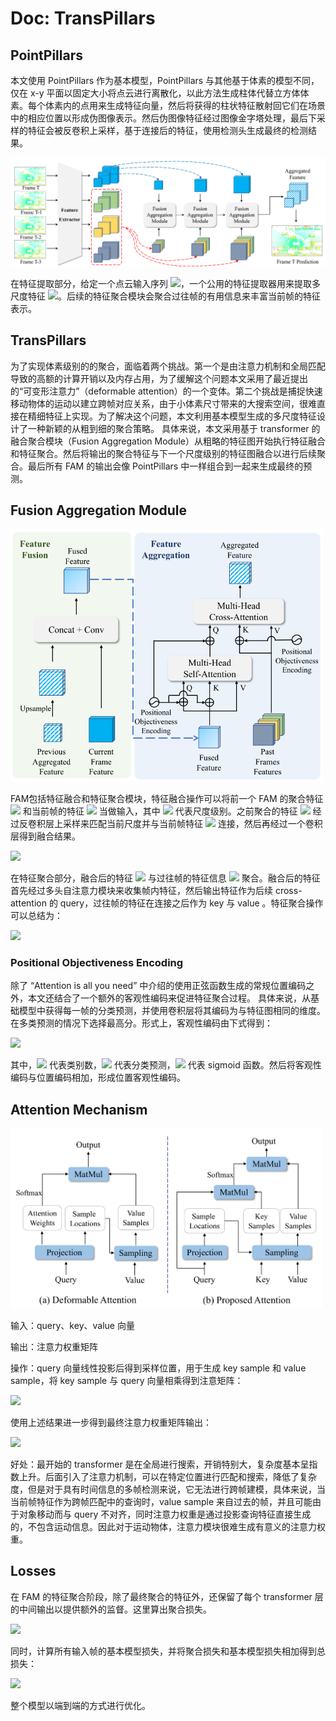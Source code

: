 # Doc: TransPillars

## PointPillars

本文使用 PointPillars 作为基本模型，PointPillars 与其他基于体素的模型不同，仅在 x-y 平面以固定大小将点云进行离散化，以此方法生成柱体代替立方体体素。每个体素内的点用来生成特征向量，然后将获得的柱状特征散射回它们在场景中的相应位置以形成伪图像表示。然后伪图像特征经过图像金字塔处理，最后下采样的特征会被反卷积上采样，基于连接后的特征，使用检测头生成最终的检测结果。


<img src="figs/transpillars.png" alt="" width="800px"/>

在特征提取部分，给定一个点云输入序列 ![](https://latex.codecogs.com/svg.image?%5C%7BI_%7BT-n%7D%5C%7D%5E%7BN-1%7D_%7Bn=0%7D)，一个公用的特征提取器用来提取多尺度特征 ![](https://latex.codecogs.com/svg.image?%5C%7B%5Cmathbf%7BF%7D_%7BT-n%7D%5C%7D%5E%7BN-1%7D_%7Bn=0%7D)。后续的特征聚合模块会聚合过往帧的有用信息来丰富当前帧的特征表示。

## TransPillars

为了实现体素级别的的聚合，面临着两个挑战。第一个是由注意力机制和全局匹配导致的高额的计算开销以及内存占用，为了缓解这个问题本文采用了最近提出的“可变形注意力”（deformable attention）的一个变体。第二个挑战是捕捉快速移动物体的运动以建立跨帧对应关系，由于小体素尺寸带来的大搜索空间，很难直接在精细特征上实现。为了解决这个问题，本文利用基本模型生成的多尺度特征设计了一种新颖的从粗到细的聚合策略。 具体来说，本文采用基于 transformer 的融合聚合模块（Fusion Aggregation Module）从粗略的特征图开始执行特征融合和特征聚合。然后将输出的聚合特征与下一个尺度级别的特征图融合以进行后续聚合。最后所有 FAM 的输出会像 PointPillars 中一样组合到一起来生成最终的预测。

## Fusion Aggregation Module

<img src="figs/trans.png" alt="" width="500px" />

FAM包括特征融合和特征聚合模块，特征融合操作可以将前一个 FAM 的聚合特征 ![](https://latex.codecogs.com/svg.image?%5Cmathbf%7B%5Chat%7BF%7D%7D%5E%7Bi-1%7D_%7BT%7D%20) 和当前帧的特征 ![](https://latex.codecogs.com/svg.image?%5Cinline%20%5Cmathbf%7BF%7D%5E%7Bi%7D_%7BT%7D%20) 当做输入，其中 ![](https://latex.codecogs.com/svg.image?i) 代表尺度级别。之前聚合的特征 ![](https://latex.codecogs.com/svg.image?%5Cmathbf%7B%5Chat%7BF%7D%7D%5E%7Bi-1%7D_%7BT%7D%20) 经过反卷积层上采样来匹配当前尺度并与当前帧特征 ![](https://latex.codecogs.com/svg.image?%5Cinline%20%5Cmathbf%7BF%7D%5E%7Bi%7D_%7BT%7D%20) 连接，然后再经过一个卷积层得到融合结果。

![](https://latex.codecogs.com/svg.image?%5Coverline%7B%5Cmathbf%7BF%7D%7D_%7BT%7D%5E%7Bi%7D=%5Coperatorname%7BConv%7D%5Cleft(%5Cleft%5B%5Coperatorname%7Bupsample%7D%5Cleft(%5Chat%7B%5Cmathbf%7BF%7D%7D_%7BT%7D%5E%7Bi-1%7D%5Cright),%20%5Cmathbf%7BF%7D_%7BT%7D%5E%7Bi%7D%5Cright%5D%5Cright))

在特征聚合部分，融合后的特征 ![](https://latex.codecogs.com/svg.image?%5Cmathbf%7B%5Cbar%7BF%7D%7D%5Ei_T) 与过往帧的特征信息 ![](https://latex.codecogs.com/svg.image?%5Cleft%5C%7B%5Cmathbf%7BF%7D_%7BT-n%7D%5E%7Bi%7D%5Cright%5C%7D_%7Bn=1%7D%5E%7BN-1%7D) 聚合。融合后的特征首先经过多头自注意力模块来收集帧内特征，然后输出特征作为后续 cross-attention 的 query，过往帧的特征在连接之后作为 key 与 value 。特征聚合操作可以总结为：

![](https://latex.codecogs.com/svg.image?%5Chat%7B%5Cmathbf%7BF%7D%7D_%7BT%7D%5E%7Bi%7D=%5Coperatorname%7BAttn%7D%5Cleft(%5Coperatorname%7BAttn%7D%5Cleft(%5Coverline%7B%5Cmathbf%7BF%7D%7D_%7BT%7D%5E%7Bi%7D,%20%5Coverline%7B%5Cmathbf%7BF%7D%7D_%7BT%7D%5E%7Bi%7D%5Cright),%5Cleft%5B%5Cmathbf%7BF%7D_%7BT-1%7D%5E%7Bi%7D,%20%5Cldots,%20%5Cmathbf%7BF%7D_%7BT-N&plus;1%7D%5E%7Bi%7D%5Cright%5D%5Cright))

### Positional Objectiveness Encoding
除了 “Attention is all you need” 中介绍的使用正弦函数生成的常规位置编码之外，本文还结合了一个额外的客观性编码来促进特征聚合过程。 具体来说，从基础模型中获得每一帧的分类预测，并使用卷积层将其编码为与特征图相同的维度。在多类预测的情况下选择最高分。形式上，客观性编码由下式得到：

![](https://latex.codecogs.com/svg.image?E_%7Bo%20b%20j%7D=%5Coperatorname%7BConv%7D%5Cleft(%5Csigma%5Cleft(%5Cmax%20_%7Bc=1%7D%5E%7BC%7D%20S%5Cright)%5Cright))

其中，![](https://latex.codecogs.com/svg.image?C) 代表类别数，![](https://latex.codecogs.com/svg.image?S) 代表分类预测，![](https://latex.codecogs.com/svg.image?%5Csigma(%5Ccdot)) 代表 sigmoid 函数。然后将客观性编码与位置编码相加，形成位置客观性编码。

## Attention Mechanism

<img src="figs/atten.png" alt="" width="500px" />

输入：query、key、value 向量

输出：注意力权重矩阵

操作：query 向量线性投影后得到采样位置，用于生成 key sample 和 value sample，将 key sample 与 query 向量相乘得到注意矩阵：

![](https://latex.codecogs.com/svg.image?A_%7Bi,j%7D%5Eh=%5Ctext%7Bsoftmax%7D%5Cleft%20(%20%5Cfrac%7B(W_q%5Cmathbf%7Bq%7D_i)%5ET(W_k%5Cmathbf%7Bk%7D_j)%7D%7B%5Csqrt%7Bd%7D%7D%20%5Cright%20))

使用上述结果进一步得到最终注意力权重矩阵输出：

![](https://latex.codecogs.com/svg.image?%5Coperatorname%7BAttn%7D%5Cleft(%5Cmathbf%7Bq%7D_%7Bi%7D,%20%5Cmathbf%7Bk%7D_%7Bj%7D,%20%5Cmathbf%7Bv%7D_%7Bj%7D%5Cright)=%5Csum_%7Bh=1%7D%5E%7BH%7D%20W_%7Bo%7D%5Cleft(%5Csum_%7Bj=1%7D%5E%7BK%7D%20A_%7Bi,%20j%7D%5E%7Bh%7D%20%5Ccdot%20W_%7Bv%7D%20%5Cmathbf%7Bv%7D_%7Bj%7D%5Cright))

好处：最开始的 transformer 是在全局进行搜索，开销特别大，复杂度基本呈指数上升。后面引入了注意力机制，可以在特定位置进行匹配和搜索，降低了复杂度，但是对于具有时间信息的多帧检测来说，它无法进行跨帧建模，具体来说，当当前帧特征作为跨帧匹配中的查询时，value sample 来自过去的帧，并且可能由于对象移动而与 query 不对齐，同时注意力权重是通过投影查询特征直接生成的，不包含运动信息。因此对于运动物体，注意力模块很难生成有意义的注意力权重。

## Losses

在 FAM 的特征聚合阶段，除了最终聚合的特征外，还保留了每个 transformer 层的中间输出以提供额外的监督。这里算出聚合损失。

![](https://latex.codecogs.com/svg.image?%5Cmathcal%7BL%7D_%7Ba%20g%20g%20r%7D=%5Cfrac%7B1%7D%7BL%7D%20%5Csum_%7Bl=1%7D%5E%7BL%7D%5Cleft(%5Cbeta_%7Bc%20l%20s%7D%20%5Cmathcal%7BL%7D_%7Bc%20l%20s%7D&plus;%5Cbeta_%7Bl%20o%20c%7D%20%5Cmathcal%7BL%7D_%7Bl%20o%20c%7D&plus;%5Cbeta_%7Bd%20i%20r%7D%20%5Cmathcal%7BL%7D_%7Bd%20i%20r%7D%5Cright))

同时，计算所有输入帧的基本模型损失，并将聚合损失和基本模型损失相加得到总损失：

![](https://latex.codecogs.com/svg.image?%5Cmathcal%7BL%7D%20=%20%5Cmathcal%7BL%7D_%7B%5Ctext%20%7Bbase%20%7D%7D&plus;%5Cmathcal%7BL%7D_%7Ba%20g%20g%20r%7D)

整个模型以端到端的方式进行优化。
